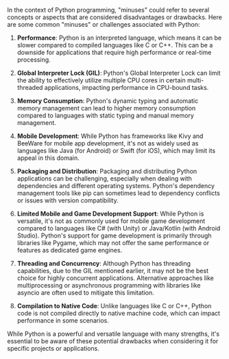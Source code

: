 In the context of Python programming, "minuses" could refer to several concepts or aspects that are considered disadvantages or drawbacks. Here are some common "minuses" or challenges associated with Python:

1. **Performance**: Python is an interpreted language, which means it can be slower compared to compiled languages like C or C++. This can be a downside for applications that require high performance or real-time processing.

2. **Global Interpreter Lock (GIL)**: Python's Global Interpreter Lock can limit the ability to effectively utilize multiple CPU cores in certain multi-threaded applications, impacting performance in CPU-bound tasks.

3. **Memory Consumption**: Python's dynamic typing and automatic memory management can lead to higher memory consumption compared to languages with static typing and manual memory management.

4. **Mobile Development**: While Python has frameworks like Kivy and BeeWare for mobile app development, it's not as widely used as languages like Java (for Android) or Swift (for iOS), which may limit its appeal in this domain.

5. **Packaging and Distribution**: Packaging and distributing Python applications can be challenging, especially when dealing with dependencies and different operating systems. Python's dependency management tools like pip can sometimes lead to dependency conflicts or issues with version compatibility.

6. **Limited Mobile and Game Development Support**: While Python is versatile, it's not as commonly used for mobile game development compared to languages like C# (with Unity) or Java/Kotlin (with Android Studio). Python's support for game development is primarily through libraries like Pygame, which may not offer the same performance or features as dedicated game engines.

7. **Threading and Concurrency**: Although Python has threading capabilities, due to the GIL mentioned earlier, it may not be the best choice for highly concurrent applications. Alternative approaches like multiprocessing or asynchronous programming with libraries like asyncio are often used to mitigate this limitation.

8. **Compilation to Native Code**: Unlike languages like C or C++, Python code is not compiled directly to native machine code, which can impact performance in some scenarios.

While Python is a powerful and versatile language with many strengths, it's essential to be aware of these potential drawbacks when considering it for specific projects or applications.
